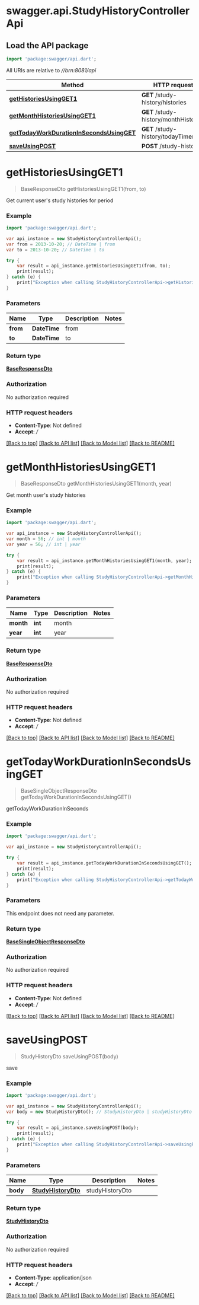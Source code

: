 # swagger.api.StudyHistoryControllerApi

## Load the API package
```dart
import 'package:swagger/api.dart';
```

All URIs are relative to *//brn:8081/api*

Method | HTTP request | Description
------------- | ------------- | -------------
[**getHistoriesUsingGET1**](StudyHistoryControllerApi.md#getHistoriesUsingGET1) | **GET** /study-history/histories | Get current user&#x27;s study histories for period
[**getMonthHistoriesUsingGET1**](StudyHistoryControllerApi.md#getMonthHistoriesUsingGET1) | **GET** /study-history/monthHistories | Get month user&#x27;s study histories
[**getTodayWorkDurationInSecondsUsingGET**](StudyHistoryControllerApi.md#getTodayWorkDurationInSecondsUsingGET) | **GET** /study-history/todayTimer | getTodayWorkDurationInSeconds
[**saveUsingPOST**](StudyHistoryControllerApi.md#saveUsingPOST) | **POST** /study-history | save

# **getHistoriesUsingGET1**
> BaseResponseDto getHistoriesUsingGET1(from, to)

Get current user's study histories for period

### Example
```dart
import 'package:swagger/api.dart';

var api_instance = new StudyHistoryControllerApi();
var from = 2013-10-20; // DateTime | from
var to = 2013-10-20; // DateTime | to

try {
    var result = api_instance.getHistoriesUsingGET1(from, to);
    print(result);
} catch (e) {
    print("Exception when calling StudyHistoryControllerApi->getHistoriesUsingGET1: $e\n");
}
```

### Parameters

Name | Type | Description  | Notes
------------- | ------------- | ------------- | -------------
 **from** | **DateTime**| from | 
 **to** | **DateTime**| to | 

### Return type

[**BaseResponseDto**](BaseResponseDto.md)

### Authorization

No authorization required

### HTTP request headers

 - **Content-Type**: Not defined
 - **Accept**: */*

[[Back to top]](#) [[Back to API list]](../README.md#documentation-for-api-endpoints) [[Back to Model list]](../README.md#documentation-for-models) [[Back to README]](../README.md)

# **getMonthHistoriesUsingGET1**
> BaseResponseDto getMonthHistoriesUsingGET1(month, year)

Get month user's study histories

### Example
```dart
import 'package:swagger/api.dart';

var api_instance = new StudyHistoryControllerApi();
var month = 56; // int | month
var year = 56; // int | year

try {
    var result = api_instance.getMonthHistoriesUsingGET1(month, year);
    print(result);
} catch (e) {
    print("Exception when calling StudyHistoryControllerApi->getMonthHistoriesUsingGET1: $e\n");
}
```

### Parameters

Name | Type | Description  | Notes
------------- | ------------- | ------------- | -------------
 **month** | **int**| month | 
 **year** | **int**| year | 

### Return type

[**BaseResponseDto**](BaseResponseDto.md)

### Authorization

No authorization required

### HTTP request headers

 - **Content-Type**: Not defined
 - **Accept**: */*

[[Back to top]](#) [[Back to API list]](../README.md#documentation-for-api-endpoints) [[Back to Model list]](../README.md#documentation-for-models) [[Back to README]](../README.md)

# **getTodayWorkDurationInSecondsUsingGET**
> BaseSingleObjectResponseDto getTodayWorkDurationInSecondsUsingGET()

getTodayWorkDurationInSeconds

### Example
```dart
import 'package:swagger/api.dart';

var api_instance = new StudyHistoryControllerApi();

try {
    var result = api_instance.getTodayWorkDurationInSecondsUsingGET();
    print(result);
} catch (e) {
    print("Exception when calling StudyHistoryControllerApi->getTodayWorkDurationInSecondsUsingGET: $e\n");
}
```

### Parameters
This endpoint does not need any parameter.

### Return type

[**BaseSingleObjectResponseDto**](BaseSingleObjectResponseDto.md)

### Authorization

No authorization required

### HTTP request headers

 - **Content-Type**: Not defined
 - **Accept**: */*

[[Back to top]](#) [[Back to API list]](../README.md#documentation-for-api-endpoints) [[Back to Model list]](../README.md#documentation-for-models) [[Back to README]](../README.md)

# **saveUsingPOST**
> StudyHistoryDto saveUsingPOST(body)

save

### Example
```dart
import 'package:swagger/api.dart';

var api_instance = new StudyHistoryControllerApi();
var body = new StudyHistoryDto(); // StudyHistoryDto | studyHistoryDto

try {
    var result = api_instance.saveUsingPOST(body);
    print(result);
} catch (e) {
    print("Exception when calling StudyHistoryControllerApi->saveUsingPOST: $e\n");
}
```

### Parameters

Name | Type | Description  | Notes
------------- | ------------- | ------------- | -------------
 **body** | [**StudyHistoryDto**](StudyHistoryDto.md)| studyHistoryDto | 

### Return type

[**StudyHistoryDto**](StudyHistoryDto.md)

### Authorization

No authorization required

### HTTP request headers

 - **Content-Type**: application/json
 - **Accept**: */*

[[Back to top]](#) [[Back to API list]](../README.md#documentation-for-api-endpoints) [[Back to Model list]](../README.md#documentation-for-models) [[Back to README]](../README.md)


